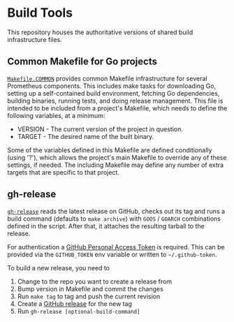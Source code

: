 # Build Tools

This repository houses the authoritative versions of shared build
infrastructure files.

## Common Makefile for Go projects

[`Makefile.COMMON`](Makefile.COMMON) provides common Makefile infrastructure
for several Prometheus components. This includes make tasks for downloading Go,
setting up a self-contained build environment, fetching Go dependencies,
building binaries, running tests, and doing release management. This file is
intended to be included from a project's Makefile, which needs to define the
following variables, at a minimum:

* VERSION - The current version of the project in question. 
* TARGET  - The desired name of the built binary.

Some of the variables defined in this Makefile are defined conditionally (using
'?'), which allows the project's main Makefile to override any of these
settings, if needed. The including Makefile may define any number of extra
targets that are specific to that project.

## gh-release

[`gh-release`](gh-release) reads the latest release on GitHub, checks out its
tag and runs a build command (defaults to `make archive`) with `GOOS` / `GOARCH`
combinations defined in the script. After that, it attaches the resulting
tarball to the release.

For authentication a [GitHub Personal Access Token](https://github.com/settings/applications)
is required. This can be provided via the `GITHUB_TOKEN` env variable or written to
`~/.github-token`.

To build a new release, you need to

1. Change to the repo you want to create a release from
2. Bump version in Makefile and commit the changes
3. Run `make tag` to tag and push the current revision
4. Create a [GitHub release](https://help.github.com/articles/creating-releases/)
   for the new tag
5. Run `gh-release [optional-build-command]`
